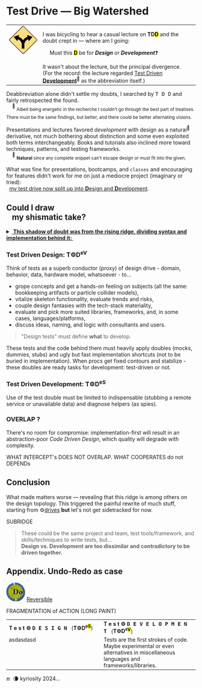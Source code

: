 # Test Drive &mdash; Big Watershed

<table><tr valign="top"><td>
<picture><img width="125px" alt="&nbsp;Y-fork: yellow" src="../../../../_rsc/_img/signs/road/Y-fork_yellow(cleanpng.com)_250px.png" title="Courtesy of www.cleanpng.com" /></picture>    
  </td><td><p>I was bicycling to hear a casual lecture on <b>TD<mark>D</mark></b> and the doubt crept in &mdash; where am I going: </p>
    <p></p>&nbsp;&nbsp;&nbsp;&nbsp;&nbsp;Must this <mark><b>D</b></mark> be for <b><i>Design</i></b> or <b><i>Development</i></b>❓</p>
It wasn't about the lecture, but the principal divergence.<br />
(For the record: the lecture regarded <a href="https://en.wikipedia.org/wiki/Test-driven_development">Test Driven <b>Development</b></a><sup>🔗</sup> as the abbreviation itself.)
</td></tr></table>

Deabbreviation alone didn't settle my doubts, I searched by <kbd>T D D</kbd> and fairly retrospected the found.\
&nbsp;&nbsp;&nbsp;&nbsp;<sup>🙋</sup> <sub>Albeit being energetic in the recherche I couldn't go through the best part of treatises. There must be the same findings, but better, and there could be better alternating visions.</sub>

Presentations and lectures favored _development_ with design as a natural<sup>🌵</sup> derivative, not much bothering about distinction and some even exploited both terms interchangeably. Books and tutorials also inclined more toward techniques, patterns, and testing frameworks.\
&nbsp;&nbsp;&nbsp;&nbsp;<sup>🌵</sup> <sub>**Natural** since any complete snippet can't escape design or must fit into the given.</sub>

What was fine for presentations, bootcamps, and `classes` and encouraging for features didn't work for me on just a mediocre project (imaginary or tried):\
&nbsp;&nbsp;<ins>my test drive now split up into **D**esign and **D**evelopment</ins>.

## Could I draw <br />&nbsp;&nbsp;&nbsp;my shismatic take?

<details><summary><ins><b>&nbsp;This shadow of doubt was from the rising ridge, dividing syntax and implementation behind it:&nbsp;</b></ins></summary>

<picture><img src="../../../../_rsc/_img/illus/TddWatershed.jpg" alt="&nbsp;&nbsp;...Drawing: Test watershed illustration as nature..." /></picture>

</details>

### Test Driven Design: T⚙️D<sup>eV</sup>

Think of tests as a superb conductor (proxy) of design drive - domain, behavior, data, hardware model, whatsoever - to... 

+ grope concepts and get a hands-on feeling on subjects (all the same: bookkeeping artifacts or particle collider models),
+ vitalize skeleton functionality, evaluate trends and risks,
+ couple design fantasies with the tech-stack materiality,
+ evaluate and pick more suited libraries, frameworks, and, in some cases, languages/platforms,
+ discuss ideas, naming, and logic with consultants and users.

> "Design tests" must define **what** to develop</ins>. 

These tests and the code behind them must heavily apply doubles (mocks, dummies, stubs) and ugly but fast implementation shortcuts (not to be buried in implementation). When procs get fixed contours and stabilize - these doubles are ready tasks for development: test-driven or not.

### Test Driven Development: T⚙️D<sup>eS</sup>

Use of the test double must be limited to indispensable (stubbing a remote service or unavailable data) and diagnose helpers (as spies).

### OVERLAP ?

There's no room for compromise: implementation-first will result in an abstraction-poor _Code Driven Design_, which quality will degrade with complexity.

WHAT INTERCEPT's DOES NOT OVERLAP. WHAT COOPERATES do not DEPENDs


## Conclusion

What made matters worse &mdash; revealing that this ridge is among others on the design topology. This triggered the painful rewrite of much stuff, starting from ⚙️[drives](../../../../software/design/drive) **but** let's not get sidetracked for now.

SUBRIDGE

> These could be the same project and team, test tools/framework, and skills/techniques to write tests, but...\
>  **Design vs. Development are too dissimilar and contradictory to be driven together.**

## Appendix. Undo-Redo as case

<picture><img width="50px" alt="&nbsp;Undo-Redo symbol" src="../../../../_rsc/_img/symbols/UnReDo_250px.png"/></picture>
[Reversible](https://github.com/Kyriosity/use-dev/tree/main/README+/projects/Rvrs)


FRAGMENTATION of ACTION (LONG PAINT)

<table><tr /><tr><td width=50%><b>T e s t ⚙️ <samp>D E S I G N</samp></b>&nbsp;&nbsp;&nbsp;(<b>T⚙️D<sup>e<mark>S</mark></sup></b>)</td>
  <td><b>T e s t ⚙️ <samp>D E V E L O P M E N T</samp></b>&nbsp;&nbsp;&nbsp;(<b>T⚙️D<sup>e<mark>V</mark></sup></b>)</td></tr><tr valign="top"><td>asdasdasd</td><td>
  Tests are the first strokes of code. Maybe experimental or even alternatives in miscellaneous languages and frameworks/libraries.
</td></tr></table>


 🔚 &nbsp;🌘 kyriosity 2024...
